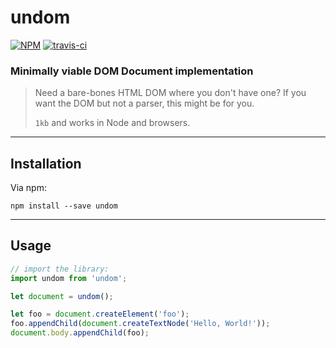 # undom

[![NPM](https://img.shields.io/npm/v/undom.svg?style=flat)](https://www.npmjs.org/package/undom)
[![travis-ci](https://travis-ci.org/developit/undom.svg?branch=master)](https://travis-ci.org/developit/undom)

### **Minimally viable DOM Document implementation**

> Need a bare-bones HTML DOM where you don't have one? If you want the DOM but not a parser, this might be for you.
>
> `1kb` and works in Node and browsers.


---


## Installation

Via npm:

`npm install --save undom`


---


## Usage

```js
// import the library:
import undom from 'undom';

let document = undom();

let foo = document.createElement('foo');
foo.appendChild(document.createTextNode('Hello, World!'));
document.body.appendChild(foo);
```
